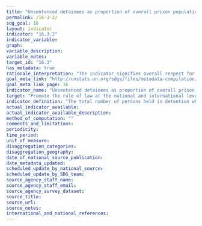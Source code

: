 ```yaml
---
title: "Unsentenced detainees as proportion of overall prison population"
permalink: /16-3-2/
sdg_goal: 16
layout: indicator
indicator: "16.3.2"
indicator_variable: 
graph: 
variable_description: 
variable_notes: 
target_id: "16.3"
has_metadata: true
rationale_interpretation: "The indicator signifies overall respect for the principle that persons awaiting trial shall not be detained in custody. This, in turn, is premised on aspects of the right to be presumed innocent until proven guilty. From a development perspective, extensive use of pre-sentence detention when not necessary for reasons such as the prevention of absconding, the protection of victims or witnesses, or the prevention of the commission of further offences, can divert criminal justice system resources, and exert financial and unemployment burdens on the accused and his or her family. Measuring the relative extent to which pre-sentence detention is used can provide the evidence to assist countries in lowering such burdens and ensuring its proportionate use."
goal_meta_link: "http://unstats.un.org/sdgs/files/metadata-compilation/Metadata-Goal-16.pdf"
goal_meta_link_page: 16
indicator_name: "Unsentenced detainees as proportion of overall prison population"
target: "Promote the rule of law at the national and international levels and ensure equal access to justice for all."
indicator_definition: "The total number of persons held in detention who have not yet been sentenced, as a percentage of the total number of persons held in detention, on a specified date. 'Sentenced' refers to persons subject to criminal proceedings who have received a decision from a competent authority regarding their conviction or acquittal. For the purposes of the indicator, persons who have received a 'non-final' decision (such as where a conviction is subject to appeal) are considered to be 'sentenced'."
actual_indicator_available: 
actual_indicator_available_description: 
method_of_computation: ""
comments_and_limitations: 
periodicity: 
time_period: 
unit_of_measure: 
disaggregation_categories: 
disaggregation_geography: 
date_of_national_source_publication: 
date_metadata_updated: 
scheduled_update_by_national_source: 
scheduled_update_by_SDG_team: 
source_agency_staff_name: 
source_agency_staff_email: 
source_agency_survey_dataset: 
source_title: 
source_url: 
source_notes: 
international_and_national_references: 
---
```


